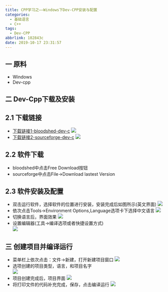 ```yaml
---
title: CPP学习之——Windows下Dev-CPP安装与配置
categories:
  - 基础语言
  - C++
tags:
  - Dev-CPP
abbrlink: 102843c
date: 2019-10-17 23:31:57
---
```

## 一 原料
* Windows
* Dev-cpp

<!--more-->
## 二 Dev-Cpp下载及安装

## 2.1 下载链接
* [下载链接1-bloodshed-dev-c][1]
![][3]
* [下载链接2-sourceforge-dev-c][2]
![][4]

## 2.2 软件下载
* bloodshed中点击Free Download按钮
* sourceforge中点击File->Download lastest Version

## 2.3 软件安装及配置
* 双击运行软件，选择软件的位置进行安装，安装完成后如图所示(英文界面)
![][5]
* 依次点击Tools->Environment Options,Language选项卡下选择中文语言 
![][6]
* 切换语言后，界面效果
![][7]
* 设置编辑器(工具->编译选项或者快捷设置方式)  
![][8]


## 三 创建项目并编译运行
* 菜单栏上依次点击：文件->新建，打开新建项目窗口
![][9]
* 选项创建的项目类型，语言，和项目名字   
![][10]
* 项目创建完成后，项目界面
![][11]
* 将打印文件的代码补充完成，保存，点击编译运行
![][12]




[1]: https://bloodshed-dev-c.en.softonic.com/
[2]: https://sourceforge.net/projects/orwelldevcpp/files/
[3]: https://raw.githubusercontent.com/PGzxc/images/master/blog-images/dev-cpp-bloodshed-download.png
[4]: https://raw.githubusercontent.com/PGzxc/images/master/blog-images/dev-cpp-sourceforge-download.png
[5]: https://raw.githubusercontent.com/PGzxc/images/master/blog-images/dev-cpp-install-finish.png
[6]: https://raw.githubusercontent.com/PGzxc/images/master/blog-images/dev-cpp-language-change.png
[7]: https://raw.githubusercontent.com/PGzxc/images/master/blog-images/dev-cpp-language-apply.png
[8]: https://raw.githubusercontent.com/PGzxc/images/master/blog-images/dev-cpp-compiler-select.png
[9]: https://raw.githubusercontent.com/PGzxc/images/master/blog-images/dev-cpp-new-project.png
[10]: https://raw.githubusercontent.com/PGzxc/images/master/blog-images/dev-cpp-project-setting.png
[11]: https://raw.githubusercontent.com/PGzxc/images/master/blog-images/dev-cpp-create-finish-preview.png
[12]: https://raw.githubusercontent.com/PGzxc/images/master/blog-images/dev-cpp-save-build-run.png
